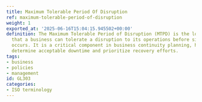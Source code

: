 ```yaml
---
title: Maximum Tolerable Period Of Disruption
ref: maximum-tolerable-period-of-disruption
weight: 1
exported_at: '2025-06-16T15:04:15.945502+00:00'
definition: The Maximum Tolerable Period of Disruption (MTPD) is the longest time
  that a business can tolerate a disruption to its operations before significant harm
  occurs. It is a critical component in business continuity planning, helping organizations
  determine acceptable downtime and prioritize recovery efforts.
tags:
- business
- policies
- management
id: GL303
categories:
- ISO terminology
---
```


